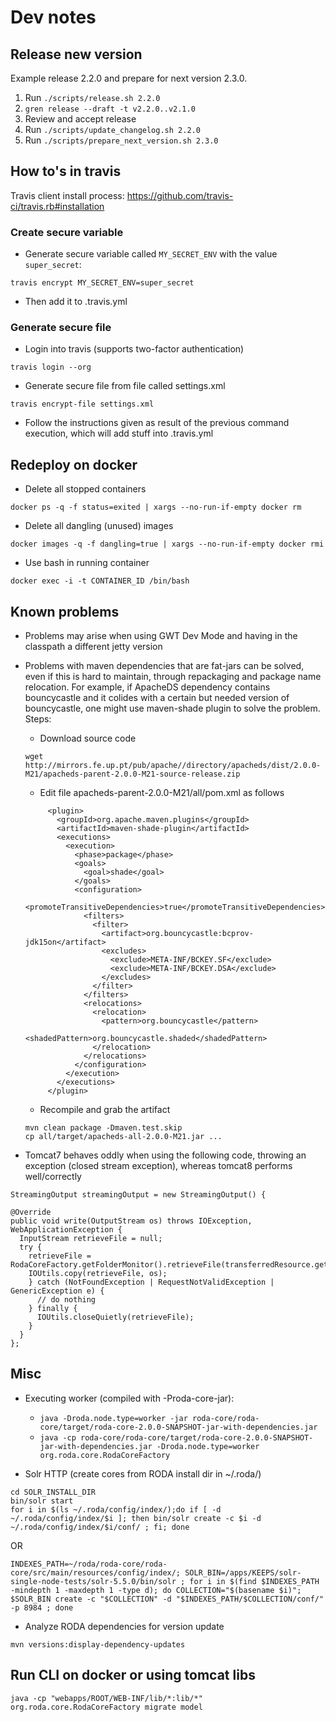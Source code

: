 # Dev notes

## Release new version

Example release 2.2.0 and prepare for next version 2.3.0.

1. Run `./scripts/release.sh 2.2.0`
2. `gren release --draft -t v2.2.0..v2.1.0`
3. Review and accept release
4. Run `./scripts/update_changelog.sh 2.2.0`
5. Run `./scripts/prepare_next_version.sh 2.3.0`

## How to's in travis

Travis client install process: https://github.com/travis-ci/travis.rb#installation

### Create secure variable

* Generate secure variable called `MY_SECRET_ENV` with the value `super_secret`:
```
travis encrypt MY_SECRET_ENV=super_secret
```
* Then add it to .travis.yml

### Generate secure file

* Login into travis (supports two-factor authentication)
```
travis login --org
```
* Generate secure file from file called settings.xml
```
travis encrypt-file settings.xml
```
* Follow the instructions given as result of the previous command execution, which will add stuff into .travis.yml


## Redeploy on docker

* Delete all stopped containers
```
docker ps -q -f status=exited | xargs --no-run-if-empty docker rm
```
* Delete all dangling (unused) images
```
docker images -q -f dangling=true | xargs --no-run-if-empty docker rmi
```
* Use bash in running container
```
docker exec -i -t CONTAINER_ID /bin/bash
```

## Known problems

* Problems may arise when using GWT Dev Mode and having in the classpath a different jetty version
* Problems with maven dependencies that are fat-jars can be solved, even if this is hard to maintain, through repackaging and package name relocation.
	For example, if ApacheDS dependency contains bouncycastle and it colides with a certain but needed version of bouncycastle, one might use maven-shade plugin to solve the problem. Steps:
	* Download source code
	```
	wget http://mirrors.fe.up.pt/pub/apache//directory/apacheds/dist/2.0.0-M21/apacheds-parent-2.0.0-M21-source-release.zip
	```
	* Edit file apacheds-parent-2.0.0-M21/all/pom.xml as follows
	```
	     <plugin>
	       <groupId>org.apache.maven.plugins</groupId>
	       <artifactId>maven-shade-plugin</artifactId>
	       <executions>
	         <execution>
	           <phase>package</phase>
	           <goals>
	             <goal>shade</goal>
	           </goals>
	           <configuration>
	             <promoteTransitiveDependencies>true</promoteTransitiveDependencies>
	             <filters>
	               <filter>
	                 <artifact>org.bouncycastle:bcprov-jdk15on</artifact>
	                 <excludes>
	                   <exclude>META-INF/BCKEY.SF</exclude>
	                   <exclude>META-INF/BCKEY.DSA</exclude>
	                 </excludes>
	               </filter>
	             </filters>
	             <relocations>
	               <relocation>
	                 <pattern>org.bouncycastle</pattern>
	                 <shadedPattern>org.bouncycastle.shaded</shadedPattern>
	               </relocation>
	             </relocations>
	           </configuration>
	         </execution>
	       </executions>
	     </plugin>
	```
	* Recompile and grab the artifact
	```
	mvn clean package -Dmaven.test.skip
	cp all/target/apacheds-all-2.0.0-M21.jar ...
	```

* Tomcat7 behaves oddly when using the following code, throwing an exception (closed stream exception), whereas tomcat8 performs well/correctly
 ```
 StreamingOutput streamingOutput = new StreamingOutput() {

 @Override
 public void write(OutputStream os) throws IOException, WebApplicationException {
   InputStream retrieveFile = null;
   try {
     retrieveFile =  RodaCoreFactory.getFolderMonitor().retrieveFile(transferredResource.getFullPath());
     IOUtils.copy(retrieveFile, os);
     } catch (NotFoundException | RequestNotValidException | GenericException e) {
       // do nothing
     } finally {
       IOUtils.closeQuietly(retrieveFile);
     }
   }
 };
```
## Misc

* Executing worker (compiled with -Proda-core-jar):
	* `java -Droda.node.type=worker -jar roda-core/roda-core/target/roda-core-2.0.0-SNAPSHOT-jar-with-dependencies.jar`
	* `java -cp roda-core/roda-core/target/roda-core-2.0.0-SNAPSHOT-jar-with-dependencies.jar -Droda.node.type=worker org.roda.core.RodaCoreFactory`

* Solr HTTP (create cores from RODA install dir in ~/.roda/)
```
cd SOLR_INSTALL_DIR
bin/solr start
for i in $(ls ~/.roda/config/index/);do if [ -d ~/.roda/config/index/$i ]; then bin/solr create -c $i -d ~/.roda/config/index/$i/conf/ ; fi; done
```
OR
```
INDEXES_PATH=~/roda/roda-core/roda-core/src/main/resources/config/index/; SOLR_BIN=/apps/KEEPS/solr-single-node-tests/solr-5.5.0/bin/solr ; for i in $(find $INDEXES_PATH -mindepth 1 -maxdepth 1 -type d); do COLLECTION="$(basename $i)"; $SOLR_BIN create -c "$COLLECTION" -d "$INDEXES_PATH/$COLLECTION/conf/" -p 8984 ; done
```
* Analyze RODA dependencies for version update
```
mvn versions:display-dependency-updates
```

## Run CLI on docker or using tomcat libs

```
java -cp "webapps/ROOT/WEB-INF/lib/*:lib/*" org.roda.core.RodaCoreFactory migrate model
```
